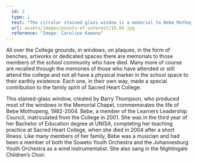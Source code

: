 ```yaml
---
  id: 2
  type: 1
  text: "The circular stained glass window is a memorial to Bebe Mothopeng, alumnus and former trainee teacher at Sacred Heart College."
  url: assets/images/points-of-interest/15.04.jpg
  reference: "Image: Caroline Kamana"
---
```

All over the College grounds, in windows, on plaques, in the form of benches, artworks or dedicated spaces there are memorials to those members of the school community who have died. Many more of course are recalled through the memories of those who have attended or still attend the college and not all have a physical marker in the school space to their earthly existence. Each one, in their own way, made a special contribution to the family spirit of Sacred Heart College. 

This stained-glass window, created by Barry Thompson, who produced most of the windows in the Memorial Chapel, commemorates the life of Bebe Mothopeng, 1982-2004. Bebe, a member of the Learners Leadership Council, matriculated from the College in 2001. She was in the third year of her Bachelor of Education degree at UNISA, completing her teaching practice at Sacred Heart College, when she died in 2004 after a short illness. Like many members of her family, Bebe was a musician and had been a member of both the Soweto Youth Orchestra and the Johannesburg Youth Orchestra as a wind instrumentalist. She also sang in the Nightingale Children’s Choir.